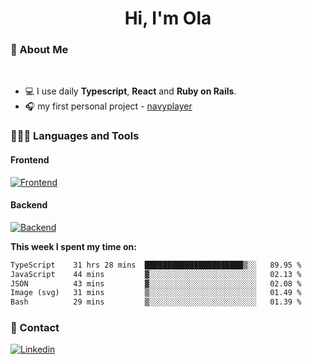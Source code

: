 <h1 align="center">Hi, I'm Ola</h1>

### 💅 About Me

<br/>

- 💻 I use daily **Typescript**, **React** and **Ruby on Rails**.
- 🎧 my first personal project - [navyplayer](https://navyplayer.netlify.app/)

### 👩🏻‍💻 Languages and Tools

#### Frontend

[![Frontend](https://skillicons.dev/icons?i=react,nextjs,ts,js,html,css,scss,tailwind)](https://skillicons.dev)

#### Backend
[![Backend](https://skillicons.dev/icons?i=nodejs,express,nestjs,rails,graphql)](https://skillicons.dev)

**This week I spent my time on:**

<!--START_SECTION:waka-->

```txt
TypeScript    31 hrs 28 mins  ██████████████████████▒░░   89.95 %
JavaScript    44 mins         ▓░░░░░░░░░░░░░░░░░░░░░░░░   02.13 %
JSON          43 mins         ▓░░░░░░░░░░░░░░░░░░░░░░░░   02.08 %
Image (svg)   31 mins         ▒░░░░░░░░░░░░░░░░░░░░░░░░   01.49 %
Bash          29 mins         ▒░░░░░░░░░░░░░░░░░░░░░░░░   01.39 %
```

<!--END_SECTION:waka-->

### 📨 Contact
  
[![Linkedin](https://skillicons.dev/icons?i=linkedin)](https://linkedin.com/in/aleksandra-kamińska)
